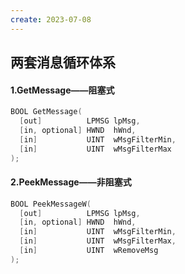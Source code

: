 ```yaml
---
create: 2023-07-08
---
```

## 两套消息循环体系

#### 1.GetMessage——阻塞式

```C++
BOOL GetMessage(
  [out]          LPMSG lpMsg,
  [in, optional] HWND  hWnd,
  [in]           UINT  wMsgFilterMin,
  [in]           UINT  wMsgFilterMax
);
```

#### 2.PeekMessage——非阻塞式

```C++
BOOL PeekMessageW(
  [out]          LPMSG lpMsg,
  [in, optional] HWND  hWnd,
  [in]           UINT  wMsgFilterMin,
  [in]           UINT  wMsgFilterMax,
  [in]           UINT  wRemoveMsg
);
```

